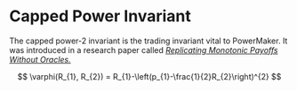 # Capped Power Invariant

The capped power-2 invariant is the trading invariant vital to PowerMaker. It was introduced in a research paper called [_Replicating Monotonic Payoffs Without Oracles._](https://arxiv.org/abs/2111.13740)

$$
\varphi(R_{1}, R_{2}) = R_{1}-\left(p_{1}-\frac{1}{2}R_{2}\right)^{2}
$$
